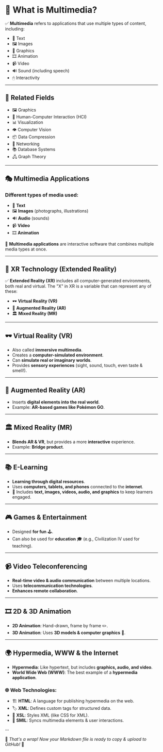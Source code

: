 # 📌 What is Multimedia? 

✅ **Multimedia** refers to applications that use multiple types of content, including:
- 📝 Text
- 🖼 Images
- 🎨 Graphics
- 🎞 Animation
- 📹 Video
- 🔊 Sound (including speech)
- 🖱 Interactivity

---

## 🔹 Related Fields
- 🖼 Graphics
- 🤝 Human-Computer Interaction (HCI)
- 📊 Visualization
- 👁 Computer Vision
- 📦 Data Compression
- 📡 Networking
- 📚 Database Systems
- 🖧 Graph Theory

---

## 🎭 Multimedia Applications
### Different types of media used:
- 📝 **Text**
- 🖼 **Images** (photographs, illustrations)
- 🔊 **Audio** (sounds)
- 📹 **Video**
- 🎞 **Animation**

📌 **Multimedia applications** are interactive software that combines multiple media types at once.

---

## 🚀 XR Technology (Extended Reality)
✅ **Extended Reality (XR)** includes all computer-generated environments, both real and virtual. The "X" in XR is a variable that can represent any of these:
- 🕶 **Virtual Reality (VR)**
- 📱 **Augmented Reality (AR)**
- 🏛 **Mixed Reality (MR)**

---

## 🕶 Virtual Reality (VR)
- Also called **immersive multimedia**.
- Creates a **computer-simulated environment**.
- Can **simulate real or imaginary worlds**.
- Provides **sensory experiences** (sight, sound, touch, even taste & smell!).

---

## 📱 Augmented Reality (AR)
- Inserts **digital elements into the real world**.
- Example: **AR-based games like Pokémon GO**.

---

## 🏛 Mixed Reality (MR)
- **Blends AR & VR**, but provides a more **interactive** experience.
- Example: **Bridge product**.

---

## 📚 E-Learning
- **Learning through digital resources**.
- Uses **computers, tablets, and phones** connected to the **internet**.
- 📌 Includes **text, images, videos, audio, and graphics** to keep learners engaged.

---

## 🎮 Games & Entertainment
- Designed **for fun** 🕹️.
- Can also be used for **education** 🎓 (e.g., Civilization IV used for teaching).

---

## 📹 Video Teleconferencing
- **Real-time video & audio communication** between multiple locations.
- Uses **telecommunication technologies**.
- **Enhances remote collaboration**.

---

## 🎞 2D & 3D Animation
- **2D Animation**: Hand-drawn, frame by frame ✏️.
- **3D Animation**: Uses **3D models & computer graphics** 🎥.

---

## 🌍 Hypermedia, WWW & the Internet
- **Hypermedia**: Like hypertext, but includes **graphics, audio, and video**.
- **World Wide Web (WWW)**: The best example of a **hypermedia application**.

### 🌐 Web Technologies:
- 🏗 **HTML**: A language for publishing hypermedia on the web.
- 🏷 **XML**: Defines custom tags for structured data.
- 🎨 **XSL**: Styles XML (like CSS for XML).
- 🔄 **SMIL**: Syncs multimedia elements & user interactions.

--

🎉 *That's a wrap! Now your Markdown file is ready to copy & upload to GitHub!* 🚀
